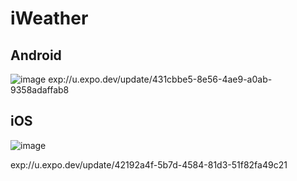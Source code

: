 # iWeather

## Android
![image](https://github.com/ozturksirin/iWeather/assets/92751534/6fd0294d-5f8e-4de1-a851-980786256c1e)
exp://u.expo.dev/update/431cbbe5-8e56-4ae9-a0ab-9358adaffab8

## iOS
![image](https://github.com/ozturksirin/iWeather/assets/92751534/4ea491c1-beaa-4c01-ad33-5c64317503e5)

exp://u.expo.dev/update/42192a4f-5b7d-4584-81d3-51f82fa49c21
